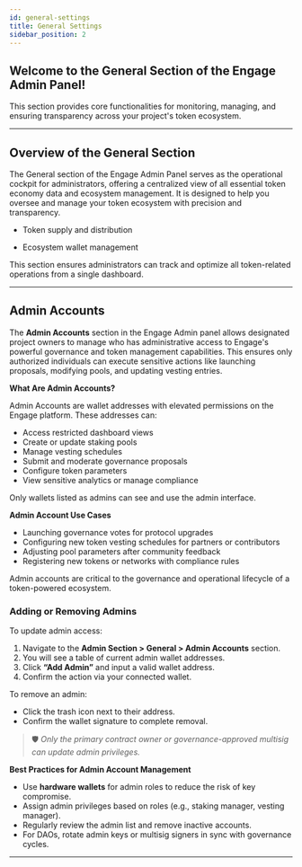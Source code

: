 ```yaml
---
id: general-settings
title: General Settings
sidebar_position: 2
---
```


## Welcome to the General Section of the Engage Admin Panel!
This section provides core functionalities for monitoring, managing, and ensuring transparency across your project's token ecosystem.

---

## Overview of the General Section

The General section of the Engage Admin Panel serves as the operational cockpit for administrators, offering a centralized view of all essential token economy data and ecosystem management. It is designed to help you oversee and manage your token ecosystem with precision and transparency.

- Token supply and distribution

- Ecosystem wallet management

This section ensures administrators can track and optimize all token-related operations from a single dashboard.

---

## Admin Accounts

The **Admin Accounts** section in the Engage Admin panel allows designated project owners to manage who has administrative access to Engage's powerful governance and token management capabilities. This ensures only authorized individuals can execute sensitive actions like launching proposals, modifying pools, and updating vesting entries.


**What Are Admin Accounts?**

Admin Accounts are wallet addresses with elevated permissions on the Engage platform. These addresses can:

- Access restricted dashboard views
- Create or update staking pools
- Manage vesting schedules
- Submit and moderate governance proposals
- Configure token parameters
- View sensitive analytics or manage compliance

Only wallets listed as admins can see and use the admin interface.

**Admin Account Use Cases**

- Launching governance votes for protocol upgrades
- Configuring new token vesting schedules for partners or contributors
- Adjusting pool parameters after community feedback
- Registering new tokens or networks with compliance rules

Admin accounts are critical to the governance and operational lifecycle of a token-powered ecosystem.

### Adding or Removing Admins

To update admin access:

1. Navigate to the **Admin Section > General > Admin Accounts** section.
2. You will see a table of current admin wallet addresses.
3. Click **“Add Admin”** and input a valid wallet address.
4. Confirm the action via your connected wallet.

To remove an admin:
- Click the trash icon next to their address.
- Confirm the wallet signature to complete removal.

> 🛡️ *Only the primary contract owner or governance-approved multisig can update admin privileges.*


**Best Practices for Admin Account Management**

- Use **hardware wallets** for admin roles to reduce the risk of key compromise.
- Assign admin privileges based on roles (e.g., staking manager, vesting manager).
- Regularly review the admin list and remove inactive accounts.
- For DAOs, rotate admin keys or multisig signers in sync with governance cycles.

---

<!-- ## Manage Tokens

The **Manage Tokens** section of the Engage Admin Panel enables administrators to control and configure all project tokens that are integrated with the Engage platform. This includes basic metadata setup, network mapping, regulatory settings (e.g., KYC/AML enforcement), and compatibility for use in staking, governance, or collateralization.

---

## Overview

Managing tokens is a core function of ecosystem administration. Whether your project supports utility tokens like **$FACTR** or regulatory-compliant tokens such as **ERC-3643 assets**, this section ensures they are properly configured for cross-platform usage and transparency.

---

### Adding a New Token

To register a new token on Engage:

1. Go to **Admin > General > Manage Tokens**
2. Click **“Add Token”**
3. Fill in the following details:
   - **Token Contract Address**
   - **Token Name**
   - **Token Symbol**
   - **Token Logo URL**
   - **Price Source** (The Manual Price checkbox lets the user manually input a price if the token is not listed in Coingecko.)

> ☑️ Engage automatically verifies the token’s contract metadata and checks its validity on-chain.

---

## Editing or Removing Tokens

To modify a token:
- Click the **Edit** icon next to the token.
- Update Logo URL and/or Price Source.
- Click on **Save Changes**

To remove a token:
- Click the **Remove** icon.
- Confirm the action through your connected wallet. 

> ⚠️ Token removal will disable its use in staking, proposals, and dashboards. It does not affect previously issued tokens.
---

## Best Practices

- Verify all contract addresses carefully — incorrect inputs may misrepresent your token.
- Periodically review token usage across modules (staking, ART, governance).
- Apply compliance controls for regulated assets to ensure legal consistency.
- Use clear naming and labeling conventions for easier wallet UX.

---
-->